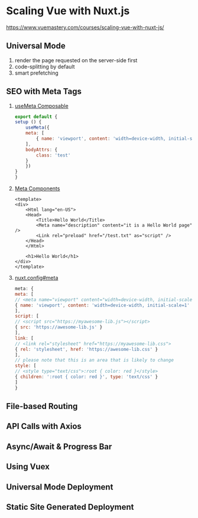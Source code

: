 # Scaling Vue with Nuxt.js
https://www.vuemastery.com/courses/scaling-vue-with-nuxt-js/

## Universal Mode

1. render the page requested on the server-side first
2. code-splitting by default
3. smart prefetching

## SEO with Meta Tags
1. [useMeta Composable](https://v3.nuxtjs.org/docs/usage/meta-tags#usemeta-composable)
    ```js
    export default {
    setup () {
        useMeta({
        meta: [
            { name: 'viewport', content: 'width=device-width, initial-scale=1, maximum-scale=1' }
        ],
        bodyAttrs: {
            class: 'test'
        }
        })
    }
    }
    ```

2. [Meta Components](https://v3.nuxtjs.org/docs/usage/meta-tags#meta-components)
    ```
    <template>
    <div>
        <Html lang="en-US">
        <Head>
            <Title>Hello World</Title>
            <Meta name="description" content="it is a Hello World page" />
            <Link rel="preload" href="/test.txt" as="script" />
        </Head>
        </Html>

        <h1>Hello World</h1>
    </div>
    </template>
    ```


3. [nuxt.config#meta](https://v3.nuxtjs.org/docs/directory-structure/nuxt.config#meta)

    ```js
    meta: {
    meta: [
    // <meta name="viewport" content="width=device-width, initial-scale=1">
    { name: 'viewport', content: 'width=device-width, initial-scale=1' }
    ],
    script: [
    // <script src="https://myawesome-lib.js"></script>
    { src: 'https://awesome-lib.js' }
    ],
    link: [
    // <link rel="stylesheet" href="https://myawesome-lib.css">
    { rel: 'stylesheet', href: 'https://awesome-lib.css' }
    ],
    // please note that this is an area that is likely to change
    style: [
    // <style type="text/css">:root { color: red }</style>
    { children: ':root { color: red }', type: 'text/css' }
    ]
    }
    ```

## File-based Routing

## API Calls with Axios

## Async/Await & Progress Bar

## Using Vuex

## Universal Mode Deployment

## Static Site Generated Deployment

